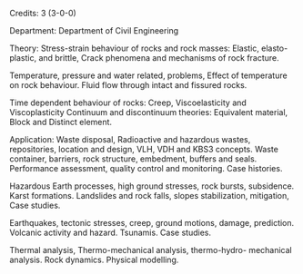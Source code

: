 Credits: 3 (3-0-0)

Department: Department of Civil Engineering

Theory: Stress-strain behaviour of rocks and rock masses: Elastic, elasto-plastic, and brittle, Crack phenomena and mechanisms of rock fracture.

Temperature, pressure and water related, problems, Effect of temperature on rock behaviour. Fluid flow through intact and fissured rocks.

Time dependent behaviour of rocks: Creep, Viscoelasticity and Viscoplasticity Continuum and discontinuum theories: Equivalent material, Block and Distinct element.

Application: Waste disposal, Radioactive and hazardous wastes, repositories, location and design, VLH, VDH and KBS3 concepts. Waste container, barriers, rock structure, embedment, buffers and seals. Performance assessment, quality control and monitoring. Case histories.

Hazardous Earth processes, high ground stresses, rock bursts, subsidence. Karst formations. Landslides and rock falls, slopes stabilization, mitigation, Case studies.

Earthquakes, tectonic stresses, creep, ground motions, damage, prediction. Volcanic activity and hazard. Tsunamis. Case studies.

Thermal analysis, Thermo-mechanical analysis, thermo-hydro- mechanical analysis. Rock dynamics. Physical modelling.